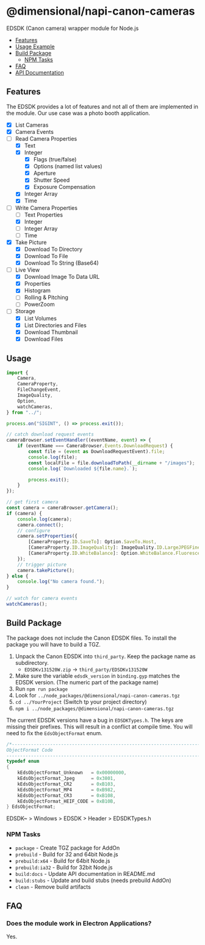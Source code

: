 # @dimensional/napi-canon-cameras

EDSDK (Canon camera) wrapper module for Node.js

-   [Features](#features)
-   [Usage Example](#usage)
-   [Build Package](#build-package)
    -   [NPM Tasks](#npm-tasks)
-   [FAQ](#faq)
-   [API Documentation](API.md)

## Features

The EDSDK provides a lot of features and not all of them are
implemented in the module. Our use case was a photo booth
application.

-   [x] List Cameras
-   [x] Camera Events
-   [ ] Read Camera Properties
    -   [x] Text
    -   [x] Integer
        -   [x] Flags (true/false)
        -   [x] Options (named list values)
        -   [x] Aperture
        -   [x] Shutter Speed
        -   [x] Exposure Compensation
    -   [x] Integer Array
    -   [x] Time
-   [ ] Write Camera Properties
    -   [ ] Text Properties
    -   [x] Integer
    -   [ ] Integer Array
    -   [ ] Time
-   [x] Take Picture
    -   [x] Download To Directory
    -   [x] Download To File
    -   [x] Download To String (Base64)
-   [ ] Live View
    -   [x] Download Image To Data URL
    -   [x] Properties
    -   [x] Histogram
    -   [ ] Rolling & Pitching
    -   [ ] PowerZoom
-   [ ] Storage
    -   [x] List Volumes
    -   [x] List Directories and Files
    -   [x] Download Thumbnail
    -   [x] Download Files

## Usage

```typescript
import {
    Camera,
    CameraProperty,
    FileChangeEvent,
    ImageQuality,
    Option,
    watchCameras,
} from "../";

process.on("SIGINT", () => process.exit());

// catch download request events
cameraBrowser.setEventHandler((eventName, event) => {
    if (eventName === CameraBrowser.Events.DownloadRequest) {
        const file = (event as DownloadRequestEvent).file;
        console.log(file);
        const localFile = file.downloadToPath(__dirname + "/images");
        console.log(`Downloaded ${file.name}.`);

        process.exit();
    }
});

// get first camera
const camera = cameraBrowser.getCamera();
if (camera) {
    console.log(camera);
    camera.connect();
    // configure
    camera.setProperties({
        [CameraProperty.ID.SaveTo]: Option.SaveTo.Host,
        [CameraProperty.ID.ImageQuality]: ImageQuality.ID.LargeJPEGFine,
        [CameraProperty.ID.WhiteBalance]: Option.WhiteBalance.Fluorescent,
    });
    // trigger picture
    camera.takePicture();
} else {
    console.log("No camera found.");
}

// watch for camera events
watchCameras();
```

## Build Package

The package does not include the Canon EDSDK files. To install the package you will have
to build a TGZ.

1.  Unpack the Canon EDSDK into `third_party`. Keep the package name as subdirectory.
    -   `EDSDKv131520W.zip` → `third_party/EDSDKv131520W`
2.  Make sure the variable `edsdk_version` in `binding.gyp` matches the EDSDK version. (The numeric part of the
    package name)
3.  Run `npm run package`
4.  Look for `../node_packages/@dimensional/napi-canon-cameras.tgz`
5.  `cd ../YourProject` (Switch tp your project directory)
6.  `npm i ../node_packages/@dimensional/napi-canon-cameras.tgz`

The current EDSDK versions have a bug in `EDSDKTypes.h`. The keys are missing
their prefixes. This will result in a conflict at compile time.
You will need to fix the `EdsObjectFormat` enum.

```cpp
/*-----------------------------------------------------------------------------
ObjectFormat Code
-----------------------------------------------------------------------------*/
typedef enum
{
    kEdsObjectFormat_Unknown   = 0x00000000,
    kEdsObjectFormat_Jpeg      = 0x3801,
    kEdsObjectFormat_CR2       = 0xB103,
    kEdsObjectFormat_MP4       = 0xB982,
    kEdsObjectFormat_CR3       = 0xB108,
    kEdsObjectFormat_HEIF_CODE = 0xB10B,
} EdsObjectFormat;
```

EDSDK~ > Windows > EDSDK > Header > EDSDKTypes.h

### NPM Tasks

-   `package` - Create TGZ package for AddOn
-   `prebuild` - Build for 32 and 64bit Node.js
-   `prebuild:x64` - Build for 64bit Node.js
-   `prebuild:ia32` - Build for 32bit Node.js
-   `build:docs` - Update API documentation in README.md
-   `build:stubs` - Update and build stubs (needs prebuild AddOn)
-   `clean` - Remove build artifacts

## FAQ

### Does the module work in Electron Applications?

Yes.
